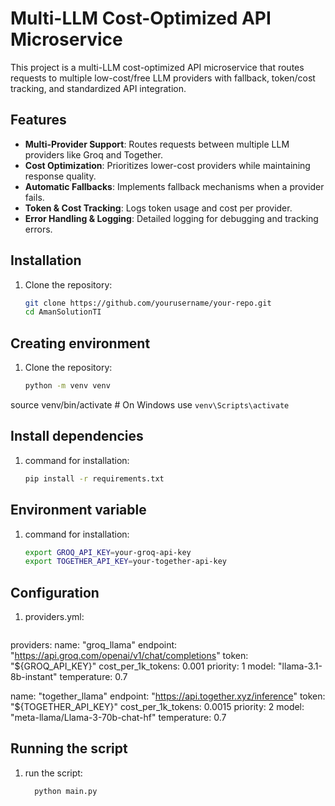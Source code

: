 # Multi-LLM Cost-Optimized API Microservice

This project is a multi-LLM cost-optimized API microservice that routes requests to multiple low-cost/free LLM providers with fallback, token/cost tracking, and standardized API integration.

## Features

- **Multi-Provider Support**: Routes requests between multiple LLM providers like Groq and Together.
- **Cost Optimization**: Prioritizes lower-cost providers while maintaining response quality.
- **Automatic Fallbacks**: Implements fallback mechanisms when a provider fails.
- **Token & Cost Tracking**: Logs token usage and cost per provider.
- **Error Handling & Logging**: Detailed logging for debugging and tracking errors.

## Installation

1. Clone the repository:
   ```bash
   git clone https://github.com/yourusername/your-repo.git
   cd AmanSolutionTI


## Creating environment

1. Clone the repository:
   ```bash
   python -m venv venv
source venv/bin/activate  # On Windows use `venv\Scripts\activate`

## Install dependencies

1. command for installation:
   ```bash
   pip install -r requirements.txt

## Environment variable
1. command for installation:
   ```bash
   export GROQ_API_KEY=your-groq-api-key
   export TOGETHER_API_KEY=your-together-api-key

## Configuration
1. providers.yml:
   ```bash
  providers:
   name: "groq_llama"
    endpoint: "https://api.groq.com/openai/v1/chat/completions"
    token: "${GROQ_API_KEY}"
    cost_per_1k_tokens: 0.001
    priority: 1
    model: "llama-3.1-8b-instant"
    temperature: 0.7

   name: "together_llama"
    endpoint: "https://api.together.xyz/inference"
    token: "${TOGETHER_API_KEY}"
    cost_per_1k_tokens: 0.0015
    priority: 2
    model: "meta-llama/Llama-3-70b-chat-hf"
    temperature: 0.7

 ## Running the script
1. run the script:
   ```bash
     python main.py







